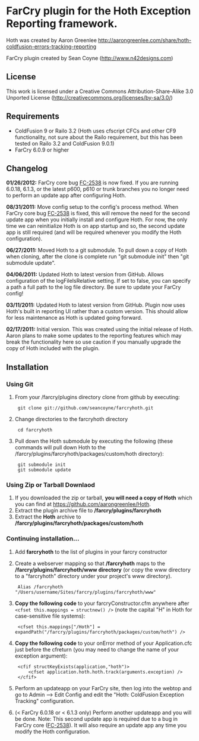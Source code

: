# FarCry plugin for the Hoth Exception Reporting framework.

Hoth was created by Aaron Greenlee
http://aarongreenlee.com/share/hoth-coldfusion-errors-tracking-reporting

FarCry plugin created by Sean Coyne (http://www.n42designs.com)

## License

This work is licensed under a Creative Commons Attribution-Share-Alike 3.0 Unported License (http://creativecommons.org/licenses/by-sa/3.0/)

## Requirements

* ColdFusion 9 or Railo 3.2 (Hoth uses cfscript CFCs and other CF9 functionality, not sure about the Railo requirement, but this has been tested on Railo 3.2 and ColdFusion 9.0.1)
* FarCry 6.0.9 or higher

## Changelog

__01/26/2012:__ FarCry core bug [FC-2538](https://farcry.jira.com/browse/FC-2538) is now fixed. If you are running 6.0.18, 6.1.3, or the latest p600, p610 or trunk branches you no longer need to perform an update app after configuring Hoth.

__08/31/2011:__ Move config setup to the config's process method. When FarCry core bug [FC-2538](https://farcry.jira.com/browse/FC-2538) is fixed, this will remove the need for the second update app when you initially install and configure Hoth.  For now, the only time we can reinitialize Hoth is on app startup and so, the second update app is still required (and will be required whenever you modify the Hoth configuration).

__06/27/2011:__ Moved Hoth to a git submodule.  To pull down a copy of Hoth when cloning, after the clone is complete run "git submodule init" then "git submodule update".

__04/06/2011:__ Updated Hoth to latest version from GitHub.  Allows configuration of the logFileIsRelative setting.  If set to false, you can specify a path a full path to the log file directory.  Be sure to update your FarCry config!

__03/11/2011:__ Updated Hoth to latest version from GitHub.  Plugin now uses Hoth's built in reporting UI rather than a custom version.  This should allow for less maintenance as Hoth is updated going forward.

__02/17/2011:__ Initial version.  This was created using the initial release of Hoth.  Aaron plans to make some updates to the reporting features which may break the functionality here so use caution if you manually upgrade the copy of Hoth included with the plugin.

## Installation

### Using Git

1. From your /farcry/plugins directory clone from github by executing:

        git clone git://github.com/seancoyne/farcryhoth.git

2. Change directories to the farcryhoth directory

        cd farcryhoth
        
3. Pull down the Hoth submodule by executing the following (these commands will pull down Hoth to the /farcry/plugins/farcryhoth/packages/custom/hoth directory):

        git submodule init
        git submodule update 

### Using Zip or Tarball Downlaod

1. If you downloaded the zip or tarball, __you will need a copy of Hoth__ which you can find at https://github.com/aarongreenlee/Hoth.
2. Extract the plugin archive file to __/farcry/plugins/farcryhoth__
3. Extract the __Hoth__ archive to __/farcry/plugins/farcryhoth/packages/custom/hoth__

### Continuing installation...

1. Add __farcryhoth__ to the list of plugins in your farcry constructor
2. Create a webserver mapping so that __/farcryhoth__ maps to the __/farcry/plugins/farcryhoth/www directory__ (or copy the www directory to a "farcryhoth" directory under your project's www directory).

        Alias /farcryhoth "/Users/username/Sites/farcry/plugins/farcryhoth/www"

3. __Copy the following code__ to your farcryConstructor.cfm anywhere after `<cfset this.mappings = structnew() />` (note the capital "H" in Hoth for case-sensitive file systems): 

        <cfset this.mappings["/Hoth"] = expandPath("/farcry/plugins/farcryhoth/packages/custom/hoth") />
       
4. __Copy the following code__ to your onError method of your Application.cfc just before the cfreturn (you may need to change the name of your exception argument):	

        <cfif structKeyExists(application,"hoth")>
            <cfset application.hoth.hoth.track(arguments.exception) />
        </cfif>

5. Perform an updateapp on your FarCry site, then log into the webtop and go to Admin --> Edit Config and edit the "Hoth: ColdFusion Exception Tracking" configuration.
6. (< FarCry 6.0.18 or < 6.1.3 only) Perform another updateapp and you will be done. Note: This second update app is required due to a bug in FarCry core ([FC-2538](https://farcry.jira.com/browse/FC-2538)).  It will also require an update app any time you modify the Hoth configuration.